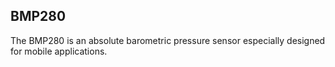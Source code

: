 ## BMP280 ##

The BMP280 is an absolute barometric pressure sensor especially designed for 
mobile applications. 
